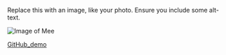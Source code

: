 Replace this with an image, like your photo. Ensure you include some alt-text.

![Image of Mee](https://octodex.github.com/images/vinyltocat.png)

[GitHub_demo](http://github.com)

